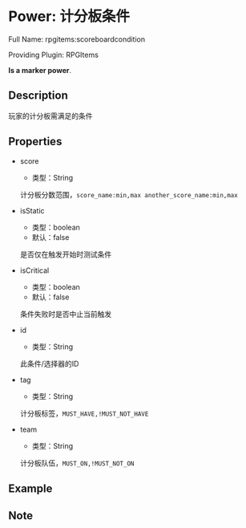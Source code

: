 # Power: 计分板条件

<!-- 本文件是通过游戏内 `/rpgitem gen-wiki` 命令生成的。 -->
<!-- 请只在对应的 "beginCustomXXXX" 与 "endCustomXXXX" 间编辑。  -->
<!-- 如果您想修改技能或其属性的描述， -->
<!-- 请修改 "resources/lang/zh_CN.yml" 中对应的项。 -->

Full Name: rpgitems:scoreboardcondition

Providing Plugin: RPGItems

**Is a marker power**.


<!-- beginCustomHeader -->
<!-- endCustomHeader -->

## Description

玩家的计分板需满足的条件
<!-- beginCustomDescription -->
<!-- endCustomDescription -->

## Properties

* score

  * 类型：String

  计分板分数范围，`score_name:min,max another_score_name:min,max`

* isStatic

  * 类型：boolean
  * 默认：false

  是否仅在触发开始时测试条件

* isCritical

  * 类型：boolean
  * 默认：false

  条件失败时是否中止当前触发

* id

  * 类型：String

  此条件/选择器的ID

* tag

  * 类型：String

  计分板标签，`MUST_HAVE,!MUST_NOT_HAVE`

* team

  * 类型：String

  计分板队伍，`MUST_ON,!MUST_NOT_ON`


<!-- beginCustomProperties -->
<!-- endCustomProperties -->

## Example

<!-- beginCustomExample -->
<!-- endCustomExample -->

## Note

<!-- beginCustomNote -->
<!-- endCustomNote -->